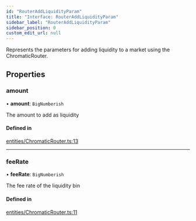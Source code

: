 ```yaml
---
id: "RouterAddLiquidityParam"
title: "Interface: RouterAddLiquidityParam"
sidebar_label: "RouterAddLiquidityParam"
sidebar_position: 0
custom_edit_url: null
---
```


Represents the parameters for adding liquidity to a market using the ChromaticRouter.

## Properties

### amount

• **amount**: `BigNumberish`

The amount to add as liquidity

#### Defined in

[entities/ChromaticRouter.ts:13](https://github.com/chromatic-protocol/sdk/blob/52142a9/packages/sdk-ethers-v6/src/entities/ChromaticRouter.ts#L13)

___

### feeRate

• **feeRate**: `BigNumberish`

The fee rate of the liquidity bin

#### Defined in

[entities/ChromaticRouter.ts:11](https://github.com/chromatic-protocol/sdk/blob/52142a9/packages/sdk-ethers-v6/src/entities/ChromaticRouter.ts#L11)
